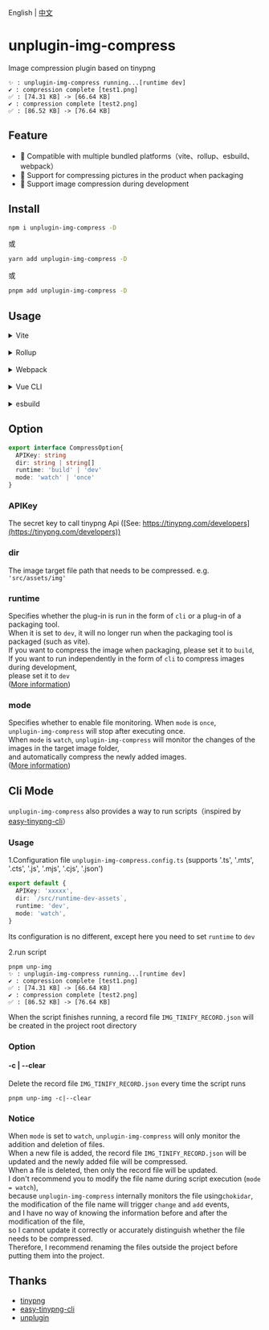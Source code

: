 English | [中文](https://github.com/baiwusanyu-c/unplugin-img-compress/blob/master/README-CN.md)

# unplugin-img-compress
Image compression plugin based on tinypng
```shell
✨ : unplugin-img-compress running...[runtime dev]
✔ : compression complete [test1.png]
✅ : [74.31 KB] -> [66.64 KB]
✔ : compression complete [test2.png]
✅ : [86.52 KB] -> [76.64 KB]
```

## Feature

* 🌈 Compatible with multiple bundled platforms（vite、rollup、esbuild、webpack）
* 🌌 Support for compressing pictures in the product when packaging
* 🌊 Support image compression during development

## Install

```bash
npm i unplugin-img-compress -D
```
或
```bash
yarn add unplugin-img-compress -D
```
或
```bash
pnpm add unplugin-img-compress -D
```

## Usage
<details>
<summary>Vite</summary>

```ts
// vite.config.ts
import { resolve } from 'path'
import { defineConfig } from 'vite'
import { viteImgCompress } from 'unplugin-img-compress'
import type { PluginOption } from 'vite'
export default defineConfig({
  plugins: [
    viteImgCompress({
      APIKey: 'XXXXXXXXXXXXXXXXXXXXXXXXX',
      dir: `${resolve()}/assets`,
      runtime: 'build',
      mode: 'once',
    }) as PluginOption,
  ],
})
```

</details>
<br>
<details>
<summary>Rollup</summary>

```ts
// rollup.config.js
import { resolve } from 'path'
import { rollupImgCompress } from 'unplugin-img-compress'
export default {
  plugins: [
    rollupImgCompress({
      APIKey: 'XXXXXXXXXXXXXXXXXXXXXXXXX',
      dir: `${resolve()}/assets`,
      runtime: 'build',
      mode: 'once',
    }),
  ],
}
```

</details>
<br>
<details>
<summary>Webpack</summary>

```ts
// webpack.config.js
module.exports = {
  /* ... */
  plugins: [
    require('unplugin-img-compress').webpackImgCompress({ /* options */ }),
  ],
}
```
</details>
<br>
<details>
<summary>Vue CLI</summary>

```ts
// vue.config.js
module.exports = {
  configureWebpack: {
    plugins: [
      require('unplugin-img-compress').webpackImgCompress({ /* options */ }),
    ],
  },
}
```

</details>
<br>
<details>
<summary>esbuild</summary>

```ts
// esbuild.config.js
import { build } from 'esbuild'
import { esbuildImgCompress } from 'unplugin-img-compress'

build({
  plugins: [esbuildImgCompress()],
})
```
</details>

## Option

```typescript
export interface CompressOption{
  APIKey: string
  dir: string | string[]
  runtime: 'build' | 'dev'
  mode: 'watch' | 'once'
}
```

### APIKey
The secret key to call tinypng Api ([See: https://tinypng.com/developers](https://tinypng.com/developers))

### dir
The image target file path that needs to be compressed. e.g. `'src/assets/img'`

### runtime
Specifies whether the plug-in is run in the form of `cli` or a plug-in of a packaging tool.  
When it is set to `dev`, it will no longer run when the packaging tool is packaged (such as vite).  
If you want to compress the image when packaging, please set it to `build`,  
If you want to run independently in the form of `cli` to compress images during development,   
please set it to `dev`  
([More information](https://github.com/baiwusanyu-c/unplugin-img-compress/blob/master/README-CN.md#CliMode))

### mode
Specifies whether to enable file monitoring. When `mode` is `once`,   
`unplugin-img-compress` will stop after executing once.  
When `mode` is `watch`, `unplugin-img-compress` will monitor the changes of the images in the target image folder,  
and automatically compress the newly added images.  
([More information](https://github.com/baiwusanyu-c/unplugin-img-compress/blob/master/README-CN.md#CliMode))

## Cli Mode
`unplugin-img-compress` also provides a way to run scripts（inspired by [easy-tinypng-cli](https://github.com/sudongyuer/easy-tinypng-cli)）
### Usage
1.Configuration file `unplugin-img-compress.config.ts` (supports '.ts', '.mts', '.cts', '.js', '.mjs', '.cjs', '.json')
```typescript
export default {
  APIKey: 'xxxxx',
  dir: `/src/runtime-dev-assets`,
  runtime: 'dev',
  mode: 'watch',
}
```
Its configuration is no different, except here you need to set `runtime` to `dev`

2.run script
```shell
pnpm unp-img
✨ : unplugin-img-compress running...[runtime dev]
✔ : compression complete [test1.png]
✅ : [74.31 KB] -> [66.64 KB]
✔ : compression complete [test2.png]
✅ : [86.52 KB] -> [76.64 KB]
```
When the script finishes running, a record file `IMG_TINIFY_RECORD.json` will be created in the project root directory

### Option

#### -c | --clear
Delete the record file `IMG_TINIFY_RECORD.json` every time the script runs
```shell
pnpm unp-img -c|--clear
```
### Notice
When `mode` is set to `watch`, `unplugin-img-compress` will only monitor the addition and deletion of files.  
When a new file is added, the record file `IMG_TINIFY_RECORD.json` will be updated and the newly added file will be compressed.    
When a file is deleted, then only the record file will be updated.  
I don't recommend you to modify the file name during script execution (`mode = watch`),  
because `unplugin-img-compress` internally monitors the file using`chokidar`,  
the modification of the file name will trigger `change` and `add` events,   
and I have no way of knowing the information before and after the modification of the file,   
so I cannot update it correctly or accurately distinguish whether the file needs to be compressed.  
Therefore, I recommend renaming the files outside the project before putting them into the project.

## Thanks
* [tinypng](https://tinypng.com/)
* [easy-tinypng-cli](https://github.com/sudongyuer/easy-tinypng-cli)
* [unplugin](https://github.com/unjs/unplugin)